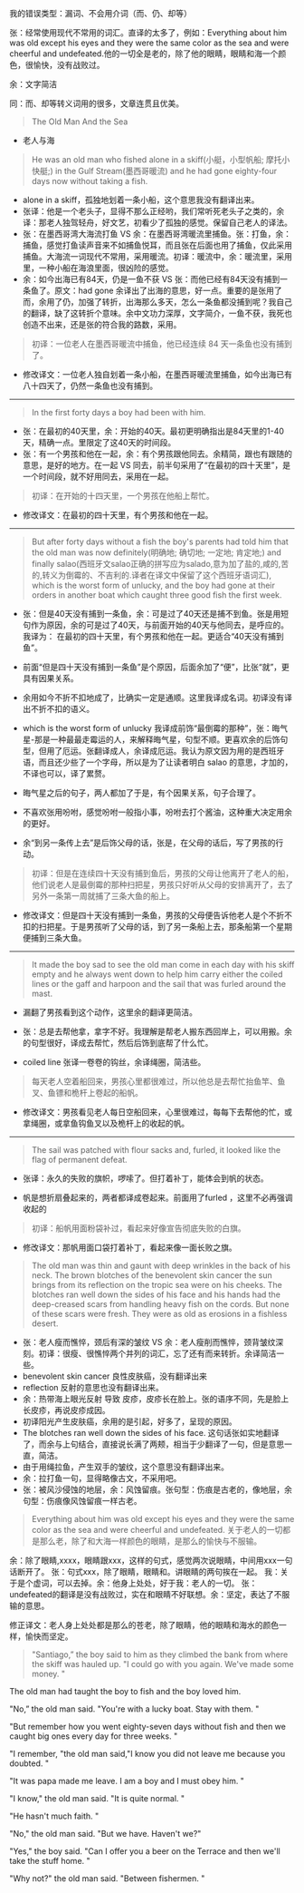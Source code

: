 我的错误类型：漏词、不会用介词（而、仍、却等）

张：经常使用现代不常用的词汇。直译的太多了，例如：Everything about him was old except his eyes and they were the same color as the sea and were cheerful and undefeated.他的一切全是老的，除了他的眼睛，眼睛和海一个颜色，很愉快，没有战败过。

余：文字简洁

同：而、却等转义词用的很多，文章连贯且优美。

> The Old Man And the Sea

* 老人与海

> He was an old man who fished alone in a skiff(小艇，小型帆船; 摩托小快艇;) in the Gulf Stream(墨西哥暖流) and he had gone eighty-four days now without taking a fish. 
* alone in a skiff，孤独地划着一条小船，这个意思我没有翻译出来。
* 张译：他是一个老头子，显得不那么正经哟，我们常听死老头子之类的，余译：那老人独驾轻舟，好文艺，初看少了孤独的感觉。保留自己老人的译法。
* 张：在墨西哥湾大海流打鱼 VS 余：在墨西哥湾暖流里捕鱼。张：打鱼，余：捕鱼，感觉打鱼读声音来不如捕鱼悦耳，而且张在后面也用了捕鱼，仅此采用捕鱼。大海流一词现代不常用，采用暖流。初译：暖流中，余：暖流里，采用里，一种小船在海浪里面，很凶险的感觉。
* 余：如今出海已有84天，仍是一鱼不获 VS 张：而他已经有84天没有捕到一条鱼了。原文：had gone 余译出了出海的意思，好一点。重要的是张用了而，余用了仍，加强了转折，出海那么多天，怎么一条鱼都没捕到呢？我自己的翻译，缺了这转折个意味。余中文功力深厚，文字简介，一鱼不获，我死也创造不出来，还是张的符合我的路数，采用。

> 初译：一位老人在墨西哥暖流中捕鱼，他已经连续 84 天一条鱼也没有捕到了。
* 修改译文：一位老人独自划着一条小船，在墨西哥暖流里捕鱼，如今出海已有八十四天了，仍然一条鱼也没有捕到。

---

> In the first forty days a boy had been with him.

* 张：在最初的40天里，余：开始的40天。最初更明确指出是84天里的1-40天，精确一点。里限定了这40天的时间段。
* 张：有一个男孩和他在一起，余：有个男孩跟他同去。余精简，跟也有跟随的意思，是好的地方。在一起 VS 同去，前半句采用了“在最初的四十天里”，是一个时间段，就不好用同去，采用在一起。

> 初译：在开始的十四天里，一个男孩在他船上帮忙。

- 修改译文：在最初的四十天里，有个男孩和他在一起。

---

> But after forty days without a fish the boy's parents had told him that the old man was now definitely(明确地; 确切地; 一定地; 肯定地;) and finally salao(西班牙文salao正确的拼写应为salado,意为加了盐的,咸的,苦的,转义为倒霉的、不吉利的.译者在译文中保留了这个西班牙语词汇), which is the worst form of unlucky, and the boy had gone at their orders in another boat which caught three good fish the first week.

- 张：但是40天没有捕到一条鱼，余：可是过了40天还是捕不到鱼。张是用短句作为原因，余的可是过了40天，与前面开始的40天与他同去，是呼应的。我译为： 在最初的四十天里，有个男孩和他在一起。更适合“40天没有捕到鱼”。

- 前面“但是四十天没有捕到一条鱼”是个原因，后面余加了“便”，比张“就”，更具有因果关系。

- 余用如今不折不扣地成了，比确实一定是通顺。这里我译成名词。初译没有译出不折不扣的语义。

- which is the worst form of unlucky 我译成前饰“最倒霉的那种”，张：晦气星-那是一种最最走霉运的人，来解释晦气星，句型不顺。更喜欢余的后饰句型，但用了厄运。张翻译成人，余译成厄运。我认为原文因为用的是西班牙语，而且还少些了一个字母，所以是为了让读者明白 salao 的意思，才加的，不译也可以，译了累赘。

- 晦气星之后的句子，两人都加了于是，有个因果关系，句子合理了。

- 不喜欢张用吩咐，感觉吩咐一般指小事，吩咐去打个酱油，这种重大决定用余的更好。

- 余“到另一条传上去”是后饰父母的话，张是，在父母的话后，写了男孩的行动。

> 初译：但是在连续四十天没有捕到鱼后，男孩的父母让他离开了老人的船，他们说老人是最倒霉的那种扫把星，男孩只好听从父母的安排离开了，去了另外一条第一周就捕了三条大鱼的船上。

- 修改译文：但是四十天没有捕到一条鱼，男孩的父母便告诉他老人是个不折不扣的扫把星。于是男孩听了父母的话，到了另一条船上去，那条船第一个星期便捕到三条大鱼。

---

> It made the boy sad to see the old man come in each day with his skiff empty and he always went down to help him carry either the coiled lines or the gaff and harpoon and the sail that was furled around the mast.

- 漏翻了男孩看到这个动作，这里余的翻译更简洁。

- 张：总是去帮他拿，拿字不好。我理解是帮老人搬东西回岸上，可以用搬。余的句型很好，译成去帮忙，然后后饰到底帮了什么忙。

- coiled line 张译一卷卷的钩丝，余译绳圈，简洁些。


> 每天老人空着船回来，男孩心里都很难过，所以他总是去帮忙抬鱼竿、鱼叉、鱼镖和桅杆上卷起的船帆。

- 修改译文：男孩看见老人每日空船回来，心里很难过，每每下去帮他的忙，或拿绳圈，或拿鱼钩鱼叉以及桅杆上的收起的帆。

---

> The sail was patched with flour sacks and, furled, it looked like the flag of permanent defeat. 

- 张译：永久的失败的旗帜，啰嗦了。但打着补丁，能体会到帆的状态。

- 帆是想折扇叠起来的，两者都译成卷起来。前面用了furled ，这里不必再强调收起的

> 初译：船帆用面粉袋补过，看起来好像宣告彻底失败的白旗。

- 修改译文：那帆用面口袋打着补丁，看起来像一面长败之旗。

> The old man was thin and gaunt with deep wrinkles in the back of his neck. The brown blotches of the benevolent skin cancer the sun brings from its reflection on the tropic sea were on his cheeks. The blotches ran well down the sides of his face and his hands had the deep-creased scars from handling heavy fish on the cords. But none of these scars were fresh. They were as old as erosions in a fishless desert.

- 张：老人瘦而憔悴，颈后有深的皱纹 VS 余：老人瘦削而憔悴，颈背皱纹深刻。初译：很瘦、很憔悴两个并列的词汇，忘了还有而来转折。余译简洁一些。
- benevolent skin cancer 良性皮肤癌，没有翻译出来
- reflection 反射的意思也没有翻译出来。
- 余：热带海上眼光反射 导致 皮疹，皮疹长在脸上。张的语序不同，先是脸上长皮疹，再说皮疹成因。
- 初译阳光产生皮肤癌，余用的是引起，好多了，呈现的原因。
- The blotches ran well down the sides of his face. 这句话张如实地翻译了，而余与上句结合，直接说长满了两颊，相当于少翻译了一句，但是意思一直，简洁。
- 由于用绳拉鱼，产生双手的皱纹，这个意思没有翻译出来。
- 余：拉打鱼一句，显得略像古文，不采用吧。
- 张：被风沙侵蚀的地层，余：风蚀留痕。张句型：伤痕是古老的，像地层，余句型：伤痕像风蚀留痕一样古老。

> Everything about him was old except his eyes and they were the same color as the sea and were cheerful and undefeated.
> 关于老人的一切都是那么老，除了和大海一样颜色的眼睛，是那么的愉快与不服输。

余：除了眼睛,xxxx，眼睛跟xxx，这样的句式，感觉两次说眼睛，中间用xxx一句话断开了。
张：句式xxx，除了眼睛，眼睛和。讲眼睛的两句挨在一起。
我：关于是个虚词，可以去掉。余：他身上处处，好于我：老人的一切。
张：undefeated的翻译是没有战败过，实在和眼睛不好联想。余：坚定，表达了不服输的意思。

修正译文：老人身上处处都是那么的苍老，除了眼睛，他的眼睛和海水的颜色一样，愉快而坚定。

> "Santiago,” the boy said to him as they climbed the bank from where the skiff was hauled up. "I could go with you again. We've made some money. "

The old man had taught the boy to fish and the boy loved him.

"No,” the old man said. "You're with a lucky boat. Stay with them. "

"But remember how you went eighty-seven days without fish and then we caught big ones every day for three weeks. "

"I remember, "the old man said,"I know you did not leave me because you doubted. "

"It was papa made me leave. I am a boy and I must obey him. "

"I know," the old man said. "It is quite normal. "

"He hasn't much faith. "

"No," the old man said. "But we have. Haven't we?"

"Yes," the boy said. "Can I offer you a beer on the Terrace and then we'll take the stuff home. "

"Why not?" the old man said. "Between fishermen. "
